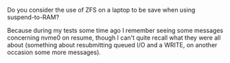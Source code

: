 Do you consider the use of ZFS on a laptop to be save when using suspend-to-RAM?

Because during my tests some time ago I remember seeing some messages concerning nvme0 on resume, though I can't quite recall what they were all about (something about resubmitting queued I/O and a WRITE, on another occasion some more messages).